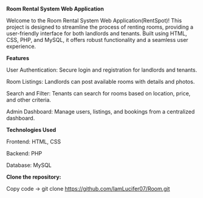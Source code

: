 **Room Rental System Web Application**

Welcome to the Room Rental System Web Application(RentSpot)! This project is designed to streamline the process of renting rooms, providing a user-friendly interface for both landlords and tenants. Built using HTML, CSS, PHP, and MySQL, it offers robust functionality and a seamless user experience.

**Features**

User Authentication: 
Secure login and registration for landlords and tenants.

Room Listings: 
Landlords can post available rooms with details and photos.

Search and Filter: 
Tenants can search for rooms based on location, price, and other criteria.

Admin Dashboard: 
Manage users, listings, and bookings from a centralized dashboard.


**Technologies Used**

Frontend: HTML, CSS

Backend: PHP

Database: MySQL


**Clone the repository:**

Copy code ->
git clone https://github.com/IamLucifer07/Room.git


